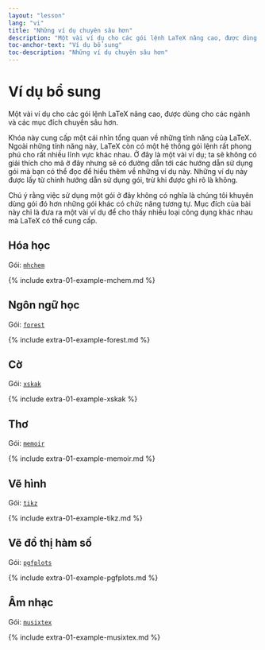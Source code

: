 ```yaml
---
layout: "lesson"
lang: "vi"
title: "Những ví dụ chuyên sâu hơn"
description: "Một vài ví dụ cho các gói lệnh LaTeX nâng cao, được dùng cho các ngành và các mục đích chuyên sâu hơn."
toc-anchor-text: "Ví dụ bổ sung"
toc-description: "Những ví dụ chuyên sâu hơn"
---
```


# Ví dụ bổ sung

<span class="summary">Một vài ví dụ cho các gói lệnh LaTeX nâng cao, được dùng
cho các ngành và các mục đích chuyên sâu hơn.</span>

Khóa này cung cấp một cái nhìn tổng quan về những tính năng của LaTeX. Ngoài
những tính năng này, LaTeX còn có một hệ thống gói lệnh rất phong phú cho rất
nhiều lĩnh vực khác nhau. Ở đây là một vài ví dụ; ta sẽ không có giải thích cho
mã ở đây nhưng sẽ có đường dẫn tới các hướng dẫn sử dụng gói mà bạn có thể đọc
để hiểu thêm về những ví dụ này. Những ví dụ này được lấy từ chính hướng dẫn sử
dụng gói, trừ khi được ghi rõ là không.

<p class="hint">Chú ý rằng việc sử dụng một gói ở đây không có nghĩa là chúng
tôi khuyên dùng gói đó hơn những gói khác có chức năng tương tự. Mục đích của
bài này chỉ là đưa ra một vài ví dụ để cho thấy nhiều loại công dụng khác nhau mà
LaTeX có thể cung cấp.</p>

## Hóa học

Gói: [`mhchem`](https://texdoc.net/pkg/mhchem)

{% include extra-01-example-mchem.md %}

## Ngôn ngữ học

Gói: [`forest`](https://texdoc.net/pkg/forest)

{% include extra-01-example-forest.md %}

## Cờ

<!-- not 2017 -->
Gói: [`xskak`](https://texdoc.net/pkg/xskak)

{% include extra-01-example-xskak %}


## Thơ

Gói: [`memoir`](https://texdoc.net/pkg/memoir)

{% include extra-01-example-memoir.md %}

## Vẽ hình

<!-- not 2017 -->
Gói: [`tikz`](https://texdoc.net/pkg/tikz)


{% include extra-01-example-tikz.md %}


## Vẽ đồ thị hàm số

Gói: [`pgfplots`](https://texdoc.net/pkg/plots)


{% include extra-01-example-pgfplots.md %}


## Âm nhạc

Gói: [`musixtex`](https://texdoc.net/pkg/musixtex)


{% include extra-01-example-musixtex.md %}
